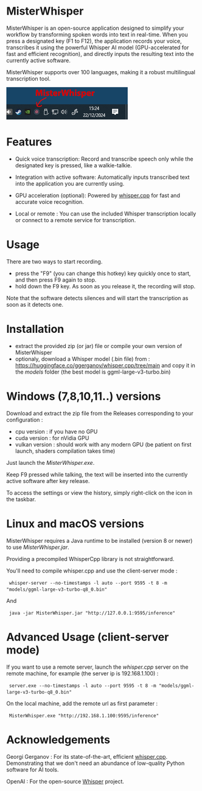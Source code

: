 # MisterWhisper
 

MisterWhisper is an open-source application designed to simplify your workflow by transforming spoken words into text in real-time. When you press a designated key (F1 to F12), the application records your voice, transcribes it using the powerful Whisper AI model (GPU-accelerated for fast and efficient recognition), and directly inputs the resulting text into the currently active software.

MisterWhisper supports over 100 languages, making it a robust multilingual transcription tool.

![MisterWhisper](https://raw.githubusercontent.com/openconcerto/MisterWhisper/refs/heads/main/tray.png)


# Features

- Quick voice transcription: Record and transcribe speech only while the designated key is pressed, like a walkie-talkie.

- Integration with active software: Automatically inputs transcribed text into the application you are currently using.

- GPU acceleration (optional): Powered by [whisper.cpp](https://github.com/ggerganov/whisper.cpp) for fast and accurate voice recognition.

- Local or remote : You can use the included Whisper transcription locally or connect to a remote service for transcription.

# Usage

There are two ways to start recording. 
- press the "F9" (you can change this hotkey) key quickly once to start, and then press F9 again to stop.
- hold down the F9 key. As soon as you release it, the recording will stop.

Note that the software detects silences and will start the transcription as soon as it detects one.

# Installation

- extract the provided zip (or jar) file or compile your own version of MisterWhisper
- optionaly, download a Whisper model (.bin file) from : https://huggingface.co/ggerganov/whisper.cpp/tree/main and copy it in the *models* folder 
(the best model is ggml-large-v3-turbo.bin)

# Windows (7,8,10,11..) versions

Download and extract the zip file from the Releases corresponding to your configuration :
- cpu version : if you have no GPU
- cuda version : for nVidia GPU
- vulkan version : should work with any modern GPU (be patient on first launch, shaders compilation takes time)

Just launch the *MisterWhisper.exe*.

Keep F9 pressed while talking, the text will be inserted into the currently active software after key release.

To access the settings or view the history, simply right-click on the icon in the taskbar.

# Linux and macOS versions

MisterWhisper requires a Java runtime to be installed (version 8 or newer) to use *MisterWhisper.jar*.

Providing a precompiled WhisperCpp library is not straightforward. 

You'll need to compile whisper.cpp and use the client-server mode :

`` 
whisper-server --no-timestamps -l auto --port 9595 -t 8 -m "models/ggml-large-v3-turbo-q8_0.bin"
``

And

`` 
java -jar MisterWhisper.jar "http://127.0.0.1:9595/inference"
``

# Advanced Usage (client-server mode)
If you want to use a remote server, launch the *whisper.cpp* server on the remote machine, for example (the server ip is 192.168.1.100) :

`` 
server.exe --no-timestamps -l auto --port 9595 -t 8 -m "models/ggml-large-v3-turbo-q8_0.bin"
``

On the local machine, add the remote url as first parameter : 

`` 
MisterWhisper.exe "http://192.168.1.100:9595/inference"
``

# Acknowledgements

Georgi Gerganov : For its state-of-the-art, efficient [whisper.cpp](https://github.com/ggerganov/whisper.cpp). Demonstrating that we don't need an abundance of low-quality Python software for AI tools.

OpenAI : For the open-source [Whisper](https://github.com/openai/whisper) project.

